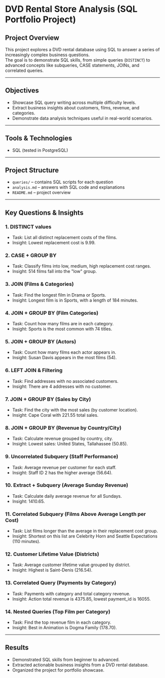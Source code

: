 # DVD Rental Store Analysis (SQL Portfolio Project)

## Project Overview
This project explores a DVD rental database using SQL to answer a series of increasingly complex business questions.  
The goal is to demonstrate SQL skills, from simple queries (`DISTINCT`) to advanced concepts like subqueries, CASE statements, JOINs, and correlated queries.

---

## Objectives
- Showcase SQL query writing across multiple difficulty levels.
- Extract business insights about customers, films, revenue, and categories.
- Demonstrate data analysis techniques useful in real-world scenarios.

---

## Tools & Technologies
- SQL (tested in PostgreSQL)

---

## Project Structure
- `queries/` – contains SQL scripts for each question
- `analysis.md` – answers with SQL code and explanations
- `README.md` – project overview

---

## Key Questions & Insights

### 1. DISTINCT values
- Task: List all distinct replacement costs of the films.  
- Insight: Lowest replacement cost is 9.99.

### 2. CASE + GROUP BY
- Task: Classify films into low, medium, high replacement cost ranges.  
- Insight: 514 films fall into the "low" group.

### 3. JOIN (Films & Categories)
- Task: Find the longest film in Drama or Sports.  
- Insight: Longest film is in Sports, with a length of 184 minutes.

### 4. JOIN + GROUP BY (Film Categories)
- Task: Count how many films are in each category.  
- Insight: Sports is the most common with 74 titles.

### 5. JOIN + GROUP BY (Actors)
- Task: Count how many films each actor appears in.  
- Insight: Susan Davis appears in the most films (54).

### 6. LEFT JOIN & Filtering
- Task: Find addresses with no associated customers.  
- Insight: There are 4 addresses with no customer.

### 7. JOIN + GROUP BY (Sales by City)
- Task: Find the city with the most sales (by customer location).  
- Insight: Cape Coral with 221.55 total sales.

### 8. JOIN + GROUP BY (Revenue by Country/City)
- Task: Calculate revenue grouped by country, city.  
- Insight: Lowest sales: United States, Tallahassee (50.85).

### 9. Uncorrelated Subquery (Staff Performance)
- Task: Average revenue per customer for each staff.  
- Insight: Staff ID 2 has the higher average (56.64).

### 10. Extract + Subquery (Average Sunday Revenue)
- Task: Calculate daily average revenue for all Sundays.  
- Insight: 1410.65.

### 11. Correlated Subquery (Films Above Average Length per Cost)
- Task: List films longer than the average in their replacement cost group.  
- Insight: Shortest on this list are Celebrity Horn and Seattle Expectations (110 minutes).

### 12. Customer Lifetime Value (Districts)
- Task: Average customer lifetime value grouped by district.  
- Insight: Highest is Saint-Denis (216.54).

### 13. Correlated Query (Payments by Category)
- Task: Payments with category and total category revenue.  
- Insight: Action total revenue is 4375.85, lowest payment_id is 16055.

### 14. Nested Queries (Top Film per Category)
- Task: Find the top revenue film in each category.  
- Insight: Best in Animation is Dogma Family (178.70).

---

## Results
- Demonstrated SQL skills from beginner to advanced.
- Extracted actionable business insights from a DVD rental database.
- Organized the project for portfolio showcase.

